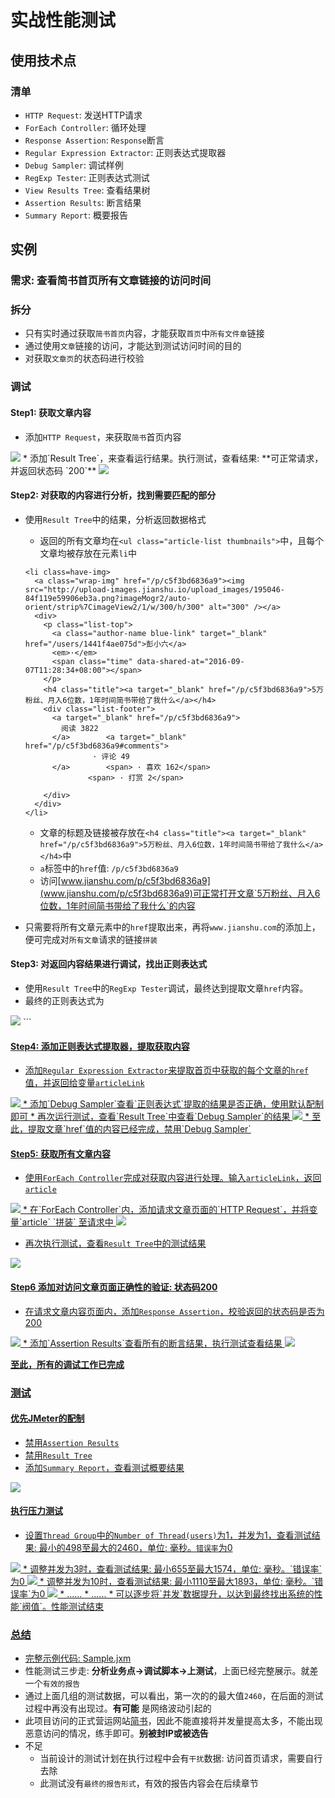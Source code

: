 # 实战性能测试

## 使用技术点

### 清单
* `HTTP Request`: 发送HTTP请求
* `ForEach Controller`: 循环处理
* `Response Assertion`: `Response`断言
* `Regular Expression Extractor`: 正则表达式提取器
* `Debug Sampler`: 调试样例
* `RegExp Tester`: 正则表达式测试
* `View Results Tree`: 查看结果树
* `Assertion Results`: 断言结果
* `Summary Report`: 概要报告


## 实例

### 需求: 查看简书首页所有文章链接的访问时间

### 拆分

* 只有实时通过获取`简书首页`内容，才能获取`首页`中`所有文件章`链接
* 通过使用`文章`链接的访问，才能达到测试访问时间的目的
* 对获取`文章页`的状态码进行校验

### 调试

#### Step1: 获取文章内容

* 添加`HTTP Request`，来获取`简书`首页内容
<img src='../img/Sample-1.png' >
* 添加`Result Tree`，来查看运行结果。执行测试，查看结果: **可正常请求，并返回状态码 `200`**
<img src='../img/Sample-2.png' >

#### Step2: 对获取的内容进行分析，找到需要匹配的部分

* 使用`Result Tree`中的结果，分析返回数据格式
  * 返回的所有文章均在`<ul class="article-list thumbnails">`中，且每个文章均被存放在元素`li`中

  ```
  <li class=have-img>
    <a class="wrap-img" href="/p/c5f3bd6836a9"><img src="http://upload-images.jianshu.io/upload_images/195046-84f119e59906eb3a.png?imageMogr2/auto-orient/strip%7CimageView2/1/w/300/h/300" alt="300" /></a>
    <div>
      <p class="list-top">
        <a class="author-name blue-link" target="_blank" href="/users/1441f4ae075d">彭小六</a>
        <em>·</em>
        <span class="time" data-shared-at="2016-09-07T11:28:34+08:00"></span>
      </p>
      <h4 class="title"><a target="_blank" href="/p/c5f3bd6836a9">5万粉丝、月入6位数，1年时间简书带给了我什么</a></h4>
      <div class="list-footer">
        <a target="_blank" href="/p/c5f3bd6836a9">
          阅读 3822
        </a>        <a target="_blank" href="/p/c5f3bd6836a9#comments">
                 · 评论 49
        </a>        <span> · 喜欢 162</span>
                <span> · 打赏 2</span>

      </div>
    </div>
  </li>

  ```

  * 文章的标题及链接被存放在`<h4 class="title"><a target="_blank" href="/p/c5f3bd6836a9">5万粉丝、月入6位数，1年时间简书带给了我什么</a></h4>`中
  * `a`标签中的`href`值: `/p/c5f3bd6836a9`
  * 访问[www.jianshu.com/p/c5f3bd6836a9](www.jianshu.com/p/c5f3bd6836a9)可正常打开文章`5万粉丝、月入6位数，1年时间简书带给了我什么`的内容
* 只需要将所有文章元素中的`href`提取出来，再将`www.jianshu.com`的添加上，便可完成对`所有文章`请求的链接`拼装`

#### Step3: 对返回内容结果进行调试，找出正则表达式

* 使用`Result Tree`中的`RegExp Tester`调试，最终达到提取文章`href`内容。
* 最终的正则表达式为
<img src='../img/Sample-3.png' >
```
<h4 class="title"><a target="_blank" href="(.+?)"
```


#### Step4: 添加正则表达式提取器，提取获取内容

* 添加`Regular Expression Extractor`来提取首页中获取的每个文章的`href`值，并返回给变量`articleLink`
<img src='../img/Sample-4.png' >
* 添加`Debug Sampler`查看`正则表达式`提取的结果是否正确，使用默认配制即可
* 再次运行测试，查看`Result Tree`中查看`Debug Sampler`的结果
<img src='../img/Sample-5.png' >
* 至此，提取文章`href`值的内容已经完成，禁用`Debug Sampler`

#### Step5: 获取所有文章内容

* 使用`ForEach Controller`完成对获取内容进行处理。输入`articleLink`，返回`article`
<img src='../img/Sample-6.png' >
* 在`ForEach Controller`内，添加请求文章页面的`HTTP Request`，并将变量`article` `拼装` 至请求中
<img src='../img/Sample-7.png' >

* 再次执行测试，查看`Result Tree`中的测试结果
<img src='../img/Sample-8.png' >

#### Step6 添加对访问文章页面正确性的验证: 状态码200
* 在请求文章内容页面内，添加`Response Assertion`，校验返回的状态码是否为200
<img src='../img/Sample-9.png' >
* 添加`Assertion Results`查看所有的断言结果，执行测试查看结果
<img src='../img/Sample-10.png' >

**至此，所有的调试工作已完成**

### 测试

#### 优先JMeter的配制

* 禁用`Assertion Results`
* 禁用`Result Tree`
* 添加`Summary Report`，查看测试概要结果
<img src='../img/Sample-11.png' >

#### 执行压力测试
* 设置`Thread Group`中的`Number of Thread(users)`为1，并发为1，查看测试结果: 最小的498至最大的2460，单位: 毫秒。`错误率`为0
<img src='../img/Sample-12.png' >
* 调整并发为3时，查看测试结果: 最小655至最大1574，单位: 毫秒。`错误率`为0
<img src='../img/Sample-13.png' >
* 调整并发为10时，查看测试结果: 最小1110至最大1893，单位: 毫秒。`错误率`为0
<img src='../img/Sample-14.png' >
* ......
* ......
* 可以逐步将`并发`数据提升，以达到最终找出系统的性能`阀值`。性能测试结束

### 总结
* 完整示例代码: [Sample.jxm](../src/chapter3/Sample.jmx)
* 性能测试三步走: **分析业务点->调试脚本->上测试**，上面已经完整展示。就差一个`有效的报告`
* 通过上面几组的测试数据，可以看出，第一次的的最大值`2460`，在后面的测试过程中再没有出现过。**有可能** 是网络波动引起的
* 此项目访问的正式营运网站[简书](http://www.jianshu.com)，因此不能直接将并发量提高太多，不能出现恶意访问的情况，练手即可。**别被封IP或被选告**
* 不足
  * 当前设计的测试计划在执行过程中会有`干扰`数据: 访问首页请求，需要自行去除
  * 此测试没有`最终的报告形式`，有效的报告内容会在后续章节
